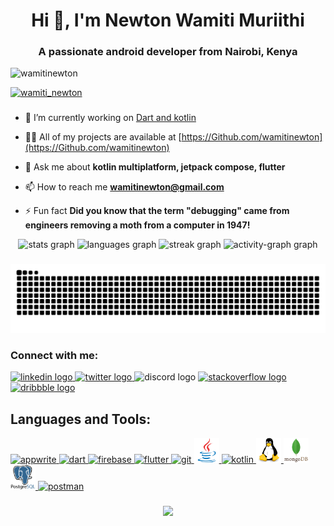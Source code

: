 <h1 align="center">Hi 👋, I'm Newton Wamiti Muriithi</h1>
<h3 align="center">A passionate android developer from Nairobi, Kenya</h3>

<p align="left"> <img src="https://komarev.com/ghpvc/?username=wamitinewton&label=Profile%20views&color=0e75b6&style=flat" alt="wamitinewton" /> </p>

<p align="left"> <a href="https://twitter.com/wamiti_newton" target="blank"><img src="https://img.shields.io/twitter/follow/wamiti_newton?logo=twitter&style=for-the-badge" alt="wamiti_newton" /></a> </p>

###

- 🔭 I’m currently working on [Dart and kotlin](https://Github.com/wamitinewton)

- 👨‍💻 All of my projects are available at [https://Github.com/wamitinewton](https://Github.com/wamitinewton)

- 💬 Ask me about **kotlin multiplatform, jetpack compose, flutter**

- 📫 How to reach me **wamitinewton@gmail.com**

- ⚡ Fun fact **Did you know that the term "debugging" came from engineers removing a moth from a computer in 1947!**

<div align="center">
  <img src="https://github-readme-stats.vercel.app/api?username=wamitinewton&hide_title=false&hide_rank=false&show_icons=true&include_all_commits=true&count_private=true&disable_animations=false&theme=dracula&locale=en&hide_border=false&order=1" height="150" alt="stats graph"  />
  <img src="https://github-readme-stats.vercel.app/api/top-langs?username=wamitinewton&locale=en&hide_title=false&layout=compact&card_width=320&langs_count=5&theme=dracula&hide_border=false&order=2" height="150" alt="languages graph"  />
  <img src="https://streak-stats.demolab.com?user=wamitinewton&locale=en&mode=daily&theme=dracula&hide_border=false&border_radius=5&order=3" height="150" alt="streak graph"  />
  <img src="https://github-readme-activity-graph.vercel.app/graph?username=wamitinewton&radius=16&theme=react&area=true&order=5" height="300" alt="activity-graph graph"  />
</div>

###

<img src="https://raw.githubusercontent.com/wamitinewton/wamitinewton/output/snake.svg" alt="Snake animation" />

###
<h3 align="left">Connect with me:</h3>
<div align="left">
  <a href="https://www.linkedin.com/in/newton-wamiti-044b1225b" target="_blank">
    <img src="https://raw.githubusercontent.com/maurodesouza/profile-readme-generator/master/src/assets/icons/social/linkedin/default.svg" width="52" height="40" alt="linkedin logo"  />
  </a>
  <a href="https://x.com/wamiti_newton" target="_blank">
    <img src="https://raw.githubusercontent.com/maurodesouza/profile-readme-generator/master/src/assets/icons/social/twitter/default.svg" width="52" height="40" alt="twitter logo"  />
  </a>
  <img src="https://raw.githubusercontent.com/maurodesouza/profile-readme-generator/master/src/assets/icons/social/discord/default.svg" width="52" height="40" alt="discord logo"  />
  <a href="https://stackoverflow.com/users/24311139/newton-wamiti" target="_blank">
    <img src="https://raw.githubusercontent.com/maurodesouza/profile-readme-generator/master/src/assets/icons/social/stackoverflow/default.svg" width="52" height="40" alt="stackoverflow logo"  />
  </a>
  <a href="https://dribbble.com/wamiti_newton" target="_blank">
    <img src="https://raw.githubusercontent.com/maurodesouza/profile-readme-generator/master/src/assets/icons/social/dribbble/default.svg" width="52" height="40" alt="dribbble logo"  />
  </a>
</div>

###
<h2 align="left">Languages and Tools:</h2>


<p align="left"> <a href="https://appwrite.io" target="_blank" rel="noreferrer"> <img src="https://www.vectorlogo.zone/logos/appwriteio/appwriteio-icon.svg" alt="appwrite" width="40" height="40"/> </a> <a href="https://dart.dev" target="_blank" rel="noreferrer"> <img src="https://www.vectorlogo.zone/logos/dartlang/dartlang-icon.svg" alt="dart" width="40" height="40"/> </a> <a href="https://firebase.google.com/" target="_blank" rel="noreferrer"> <img src="https://www.vectorlogo.zone/logos/firebase/firebase-icon.svg" alt="firebase" width="40" height="40"/> </a> <a href="https://flutter.dev" target="_blank" rel="noreferrer"> <img src="https://www.vectorlogo.zone/logos/flutterio/flutterio-icon.svg" alt="flutter" width="40" height="40"/> </a> <a href="https://git-scm.com/" target="_blank" rel="noreferrer"> <img src="https://www.vectorlogo.zone/logos/git-scm/git-scm-icon.svg" alt="git" width="40" height="40"/> </a> <a href="https://www.java.com" target="_blank" rel="noreferrer"> <img src="https://raw.githubusercontent.com/devicons/devicon/master/icons/java/java-original.svg" alt="java" width="40" height="40"/> </a> <a href="https://kotlinlang.org" target="_blank" rel="noreferrer"> <img src="https://www.vectorlogo.zone/logos/kotlinlang/kotlinlang-icon.svg" alt="kotlin" width="40" height="40"/> </a> <a href="https://www.linux.org/" target="_blank" rel="noreferrer"> <img src="https://raw.githubusercontent.com/devicons/devicon/master/icons/linux/linux-original.svg" alt="linux" width="40" height="40"/> </a> <a href="https://www.mongodb.com/" target="_blank" rel="noreferrer"> <img src="https://raw.githubusercontent.com/devicons/devicon/master/icons/mongodb/mongodb-original-wordmark.svg" alt="mongodb" width="40" height="40"/> </a> <a href="https://www.postgresql.org" target="_blank" rel="noreferrer"> <img src="https://raw.githubusercontent.com/devicons/devicon/master/icons/postgresql/postgresql-original-wordmark.svg" alt="postgresql" width="40" height="40"/> </a> <a href="https://postman.com" target="_blank" rel="noreferrer"> <img src="https://www.vectorlogo.zone/logos/getpostman/getpostman-icon.svg" alt="postman" width="40" height="40"/> </a> </p>

###

<div align="center">
  <img src="https://profile-counter.glitch.me/wamitinewton/count.svg?"  />
</div>

###



###